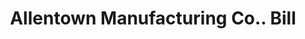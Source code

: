 ---
doi: 10.7916/D8VT3470
date_other: '1890'
date_other_textual: 1890-1899
form: printed ephemera
genre:
- Invoices
name:
- Allentown Manufacturing Co.
object_in_context_url: https://biggert.cul.columbia.edu/items/view/ave_biggert_01694
subject_hierarchical_geographic:
- Allentown, Pennsylvania, United States
subject_name:
- Allentown Manufacturing Co.
title: Allentown Manufacturing Co.. Bill
sort_title: Allentown Manufacturing Co.. Bill
call_number: ave_biggert_01694
coordinates:
- 40.60166666666667,-75.47722222222222
pid: ave_biggert_01694
identifiers: ave_biggert_01694
permalink: /biggert/ave_biggert_01694/
layout: iiif-image-page
---